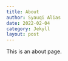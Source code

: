 ```yaml
---
title: About
author: Syauqi Alias
date: 2022-02-04
category: Jekyll
layout: post
---
```


This is an about page.
